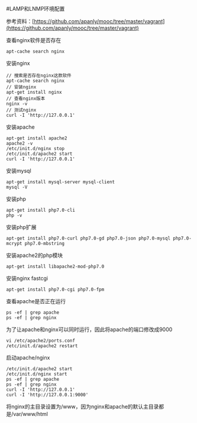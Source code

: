#LAMP和LNMP环境配置

参考资料：[https://github.com/apanly/mooc/tree/master/vagrant](https://github.com/apanly/mooc/tree/master/vagrant)  

查看nginx软件是否存在
```
apt-cache search nginx
```

安装nginx
```
// 搜索是否存在nginx这款软件
apt-cache search nginx
// 安装nginx
apt-get install nginx
// 查看nginx版本
nginx -v
// 测试nginx
curl -I 'http://127.0.0.1'
```

安装apache
```
apt-get install apache2
apache2 -v
/etc/init.d/nginx stop
/etc/init.d/apache2 start
curl -I 'http://127.0.0.1'
```

安装mysql
```
apt-get install mysql-server mysql-client
mysql -V
```

安装php
```
apt-get install php7.0-cli
php -v
```

安装php扩展
```
apt-get install php7.0-curl php7.0-gd php7.0-json php7.0-mysql php7.0-mcrypt php7.0-mbstring
```

安装apache2的php模块
```
apt-get install libapache2-mod-php7.0
```

安装nginx fastcgi
```
apt-get install php7.0-cgi php7.0-fpm
```

查看apache是否正在运行
```
ps -ef | grep apache
ps -ef | grep nginx
```

为了让apache和nginx可以同时运行，因此将apache的端口修改成9000
```
vi /etc/apache2/ports.conf
/etc/init.d/apache2 restart
```

启动apache/nginx
```
/etc/init.d/apache2 start
/etc/init.d/nginx start
ps -ef | grep apache
ps -ef | grep nginx
curl -I 'http://127.0.0.1'
curl -I 'http://127.0.0.1:9000'
```

将nginx的主目录设置为/www，因为nginx和apache的默认主目录都是/var/www/html











